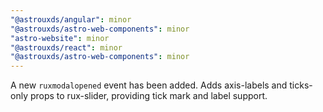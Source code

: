 ```yaml
---
"@astrouxds/angular": minor
"@astrouxds/astro-web-components": minor
"astro-website": minor
"@astrouxds/react": minor
"@astrouxds/astro-web-components": minor
---
```


A new `ruxmodalopened` event has been added.
Adds axis-labels and ticks-only props to rux-slider, providing tick mark and label support.
